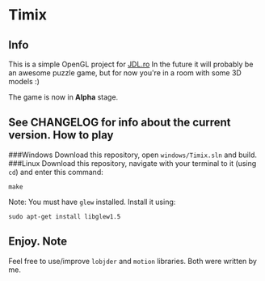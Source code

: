 Timix
===
Info
---
This is a simple OpenGL project for [JDL.ro](http://JDL.ro)
In the future it will probably be an awesome puzzle game, but for now you're in a room with some 3D models :)

The game is now in **Alpha** stage.

See CHANGELOG for info about the current version.
How to play
---
###Windows
Download this repository, open `windows/Timix.sln` and build.
###Linux
Download this repository, navigate with your terminal to it (using `cd`) and enter this command:
```
make
```
Note: You must have `glew` installed. Install it using:
```
sudo apt-get install libglew1.5
```
Enjoy.
Note
---
Feel free to use/improve `lobjder` and `motion` libraries. Both were written by me.
